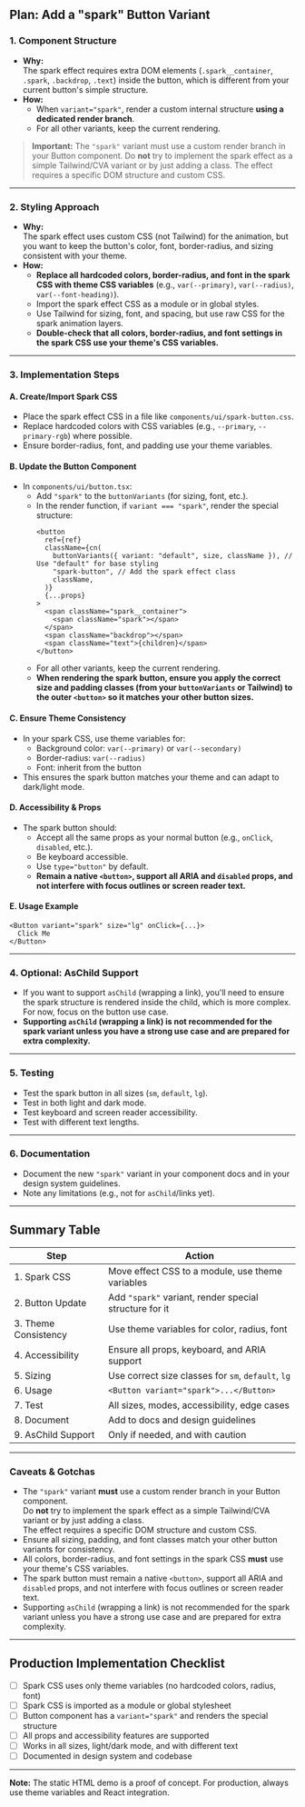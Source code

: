 ## **Plan: Add a "spark" Button Variant**

### **1. Component Structure**

- **Why:**  
  The spark effect requires extra DOM elements (`.spark__container`, `.spark`, `.backdrop`, `.text`) inside the button, which is different from your current button's simple structure.
- **How:**
  - When `variant="spark"`, render a custom internal structure **using a dedicated render branch**.
  - For all other variants, keep the current rendering.

> **Important:** The `"spark"` variant must use a custom render branch in your Button component. Do **not** try to implement the spark effect as a simple Tailwind/CVA variant or by just adding a class. The effect requires a specific DOM structure and custom CSS.

---

### **2. Styling Approach**

- **Why:**  
  The spark effect uses custom CSS (not Tailwind) for the animation, but you want to keep the button's color, font, border-radius, and sizing consistent with your theme.
- **How:**
  - **Replace all hardcoded colors, border-radius, and font in the spark CSS with theme CSS variables** (e.g., `var(--primary)`, `var(--radius)`, `var(--font-heading)`).
  - Import the spark effect CSS as a module or in global styles.
  - Use Tailwind for sizing, font, and spacing, but use raw CSS for the spark animation layers.
  - **Double-check that all colors, border-radius, and font settings in the spark CSS use your theme's CSS variables.**

---

### **3. Implementation Steps**

#### **A. Create/Import Spark CSS**

- Place the spark effect CSS in a file like `components/ui/spark-button.css`.
- Replace hardcoded colors with CSS variables (e.g., `--primary`, `--primary-rgb`) where possible.
- Ensure border-radius, font, and padding use your theme variables.

#### **B. Update the Button Component**

- In `components/ui/button.tsx`:
  - Add `"spark"` to the `buttonVariants` (for sizing, font, etc.).
  - In the render function, if `variant === "spark"`, render the special structure:
    ```tsx
    <button
      ref={ref}
      className={cn(
        buttonVariants({ variant: "default", size, className }), // Use "default" for base styling
        "spark-button", // Add the spark effect class
        className,
      )}
      {...props}
    >
      <span className="spark__container">
        <span className="spark"></span>
      </span>
      <span className="backdrop"></span>
      <span className="text">{children}</span>
    </button>
    ```
  - For all other variants, keep the current rendering.
  - **When rendering the spark button, ensure you apply the correct size and padding classes (from your `buttonVariants` or Tailwind) to the outer `<button>` so it matches your other button sizes.**

#### **C. Ensure Theme Consistency**

- In your spark CSS, use theme variables for:
  - Background color: `var(--primary)` or `var(--secondary)`
  - Border-radius: `var(--radius)`
  - Font: inherit from the button
- This ensures the spark button matches your theme and can adapt to dark/light mode.

#### **D. Accessibility & Props**

- The spark button should:
  - Accept all the same props as your normal button (e.g., `onClick`, `disabled`, etc.).
  - Be keyboard accessible.
  - Use `type="button"` by default.
  - **Remain a native `<button>`, support all ARIA and `disabled` props, and not interfere with focus outlines or screen reader text.**

#### **E. Usage Example**

```tsx
<Button variant="spark" size="lg" onClick={...}>
  Click Me
</Button>
```

---

### **4. Optional: AsChild Support**

- If you want to support `asChild` (wrapping a link), you'll need to ensure the spark structure is rendered inside the child, which is more complex. For now, focus on the button use case.
- **Supporting `asChild` (wrapping a link) is not recommended for the spark variant unless you have a strong use case and are prepared for extra complexity.**

---

### **5. Testing**

- Test the spark button in all sizes (`sm`, `default`, `lg`).
- Test in both light and dark mode.
- Test keyboard and screen reader accessibility.
- Test with different text lengths.

---

### **6. Documentation**

- Document the new `"spark"` variant in your component docs and in your design system guidelines.
- Note any limitations (e.g., not for `asChild`/links yet).

---

## **Summary Table**

| Step                 | Action                                                 |
| -------------------- | ------------------------------------------------------ |
| 1. Spark CSS         | Move effect CSS to a module, use theme variables       |
| 2. Button Update     | Add `"spark"` variant, render special structure for it |
| 3. Theme Consistency | Use theme variables for color, radius, font            |
| 4. Accessibility     | Ensure all props, keyboard, and ARIA support           |
| 5. Sizing            | Use correct size classes for `sm`, `default`, `lg`     |
| 6. Usage             | `<Button variant="spark">...</Button>`                 |
| 7. Test              | All sizes, modes, accessibility, edge cases            |
| 8. Document          | Add to docs and design guidelines                      |
| 9. AsChild Support   | Only if needed, and with caution                       |

---

### **Caveats & Gotchas**

- The `"spark"` variant **must** use a custom render branch in your Button component.  
  Do **not** try to implement the spark effect as a simple Tailwind/CVA variant or by just adding a class.  
  The effect requires a specific DOM structure and custom CSS.
- Ensure all sizing, padding, and font classes match your other button variants for consistency.
- All colors, border-radius, and font settings in the spark CSS **must** use your theme's CSS variables.
- The spark button must remain a native `<button>`, support all ARIA and `disabled` props, and not interfere with focus outlines or screen reader text.
- Supporting `asChild` (wrapping a link) is not recommended for the spark variant unless you have a strong use case and are prepared for extra complexity.

---

## **Production Implementation Checklist**

- [ ] Spark CSS uses only theme variables (no hardcoded colors, radius, font)
- [ ] Spark CSS is imported as a module or global stylesheet
- [ ] Button component has a `variant="spark"` and renders the special structure
- [ ] All props and accessibility features are supported
- [ ] Works in all sizes, light/dark mode, and with different text
- [ ] Documented in design system and codebase

---

**Note:** The static HTML demo is a proof of concept. For production, always use theme variables and React integration.
